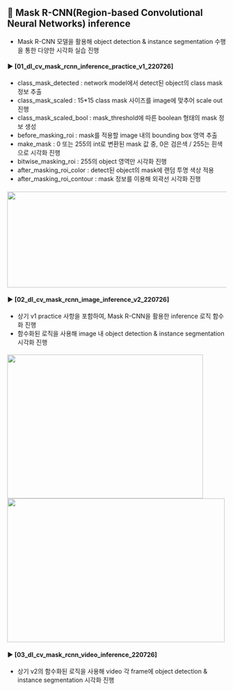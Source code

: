 ####
## 📌 Mask R-CNN(Region-based Convolutional Neural Networks) inference  
- Mask R-CNN 모델을 활용해 object detection & instance segmentation 수행을 통한 다양한 시각화 실습 진행  
####
#### ► [01_dl_cv_mask_rcnn_inference_practice_v1_220726]  
- class_mask_detected : network model에서 detect된 object의 class mask 정보 추출  
- class_mask_scaled : 15*15 class mask 사이즈를 image에 맞추어 scale out 진행  
- class_mask_scaled_bool : mask_threshold에 따른 boolean 형태의 mask 정보 생성  
- before_masking_roi : mask를 적용할 image 내의 bounding box 영역 추출  
- make_mask : 0 또는 255의 int로 변환된 mask 값 중, 0은 검은색 / 255는 흰색으로 시각화 진행  
- bitwise_masking_roi : 255의 object 영역만 시각화 진행  
- after_masking_roi_color : detect된 object의 mask에 랜덤 투명 색상 적용  
- after_masking_roi_contour : mask 정보를 이용해 외곽선 시각화 진행  
####
<img src="https://user-images.githubusercontent.com/109773795/184458888-92877b9e-7c83-4794-bf32-17e33f41a7f1.png" width="960" height="220"/>

####
#### ► [02_dl_cv_mask_rcnn_image_inference_v2_220726]  
- 상기 v1 practice 사항을 포함하여, Mask R-CNN을 활용한 inference 로직 함수화 진행  
- 함수화된 로직을 사용해 image 내 object detection & instance segmentation 시각화 진행  
####
<img src="https://user-images.githubusercontent.com/109773795/184459195-dd5f3a43-ba2f-4542-98ab-54db7f0f90ed.png" width="450" height="330"/><img src="https://user-images.githubusercontent.com/109773795/184459199-0aa754e2-4e52-41ca-bbae-a1f7e6dc6b54.png" width="500" height="330"/>

####
#### ► [03_dl_cv_mask_rcnn_video_inference_220726]  
- 상기 v2의 함수화된 로직을 사용해 video 각 frame에 object detection & instance segmentation 시각화 진행  
####

